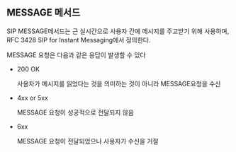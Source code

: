 ## MESSAGE 메서드

SIP MESSAGE메서드는 근 실시간으로 사용자 간에 메시지를 주고받기 위해 사용하며, RFC 3428 SIP for Instant Messaging에서 정의한다.

MESSAGE 요청은 다음과 같은 응답이 발생할 수 있다

- 200 OK

  사용자가 메시지를 읽었다는 것을 의미하는 것이 아니라 MESSAGE요청을 수신

- 4xx or 5xx

  MESSAGE 요청이 성공적으로 전달되지 않음

- 6xx

  MESSAGE 요청이 전달되었으나 사용자가 수신을 거절

